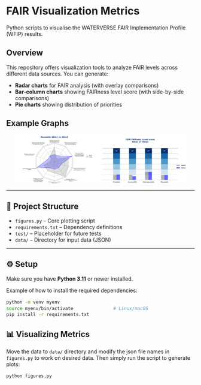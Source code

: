 # FAIR Visualization Metrics

Python scripts to visualise the WATERVERSE FAIR Implementation Profile (WFIP) results.


## Overview

This repository offers visualization tools to analyze FAIR levels across different data sources. You can generate:

- **Radar charts** for FAIR analysis (with overlay comparisons)
- **Bar-column charts** showing FAIRness level score (with side-by-side comparisons)
- **Pie charts** showing distribution of priorities

## Example Graphs

<p align="center">
  <img src="assets/spider_plot.png" alt="Spider Plot" width="45%" />
  <img src="assets/bar_chart.png" alt="Bar Chart" width="45%" />
</p>

---

## 📂 Project Structure

- `figures.py` – Core plotting script
- `requirements.txt` – Dependency definitions
- `test/` – Placeholder for future tests
- `data/` – Directory for input data (JSON)

---

## ⚙️ Setup

Make sure you have **Python 3.11** or newer installed.

Example of how to install the required dependencies:

```bash
python -m venv myenv
source myenv/bin/activate               # Linux/macOS
pip install -r requirements.txt
```

## 📊 Visualizing Metrics

Move the data to `data/` directory and modify the json file names in `figures.py` to work on desired data.
Then simply run the script to generate plots:

```bash
python figures.py
```





